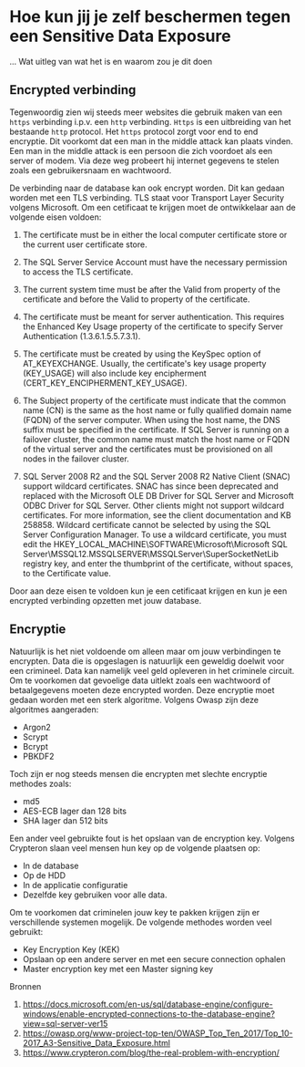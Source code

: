 # Hoe kun jij je zelf beschermen tegen een Sensitive Data Exposure

... Wat uitleg van wat het is en waarom zou je dit doen

## Encrypted verbinding

Tegenwoordig zien wij steeds meer websites die gebruik maken van een `https` verbinding i.p.v. een `http` verbinding. `Https` is een uitbreiding van het bestaande `http` protocol. Het `https` protocol zorgt voor end to end encryptie. Dit voorkomt dat een man in the middle attack kan plaats vinden. Een man in the middle attack is een persoon die zich voordoet als een server of modem. Via deze weg probeert hij internet gegevens te stelen zoals een gebruikersnaam en wachtwoord.

De verbinding naar de database kan ook encrypt worden. Dit kan gedaan worden met een TLS verbinding. TLS staat voor Transport Layer Security volgens Microsoft.
Om een cetificaat te krijgen moet de ontwikkelaar aan de volgende eisen voldoen:

1. The certificate must be in either the local computer certificate store or the current user certificate store.

2. The SQL Server Service Account must have the necessary permission to access the TLS certificate.

3. The current system time must be after the Valid from property of the certificate and before the Valid to property of the certificate.

4. The certificate must be meant for server authentication. This requires the Enhanced Key Usage property of the certificate to specify Server Authentication (1.3.6.1.5.5.7.3.1).

5. The certificate must be created by using the KeySpec option of AT_KEYEXCHANGE. Usually, the certificate's key usage property (KEY_USAGE) will also include key encipherment (CERT_KEY_ENCIPHERMENT_KEY_USAGE).

6. The Subject property of the certificate must indicate that the common name (CN) is the same as the host name or fully qualified domain name (FQDN) of the server computer. When using the host name, the DNS suffix must be specified in the certificate. If SQL Server is running on a failover cluster, the common name must match the host name or FQDN of the virtual server and the certificates must be provisioned on all nodes in the failover cluster.

7. SQL Server 2008 R2 and the SQL Server 2008 R2 Native Client (SNAC) support wildcard certificates. SNAC has since been deprecated and replaced with the Microsoft OLE DB Driver for SQL Server and Microsoft ODBC Driver for SQL Server. Other clients might not support wildcard certificates. For more information, see the client documentation and KB 258858.
   Wildcard certificate cannot be selected by using the SQL Server Configuration Manager. To use a wildcard certificate, you must edit the HKEY_LOCAL_MACHINE\SOFTWARE\Microsoft\Microsoft SQL Server\MSSQL12.MSSQLSERVER\MSSQLServer\SuperSocketNetLib registry key, and enter the thumbprint of the certificate, without spaces, to the Certificate value.

Door aan deze eisen te voldoen kun je een cetificaat krijgen en kun je een encrypted verbinding opzetten met jouw database.

## Encryptie

Natuurlijk is het niet voldoende om alleen maar om jouw verbindingen te encrypten. Data die is opgeslagen is natuurlijk een geweldig doelwit voor een crimineel. Data kan namelijk veel geld opleveren in het criminele circuit. Om te voorkomen dat gevoelige data uitlekt zoals een wachtwoord of betaalgegevens moeten deze encrypted worden. Deze encryptie moet gedaan worden met een sterk algoritme.
Volgens Owasp zijn deze algoritmes aangeraden:

- Argon2
- Scrypt
- Bcrypt
- PBKDF2

Toch zijn er nog steeds mensen die encrypten met slechte encryptie methodes zoals:

- md5
- AES-ECB lager dan 128 bits
- SHA lager dan 512 bits

Een ander veel gebruikte fout is het opslaan van de encryption key. Volgens Crypteron slaan veel mensen hun key op de volgende plaatsen op:

- In de database
- Op de HDD
- In de applicatie configuratie
- Dezelfde key gebruiken voor alle data.

Om te voorkomen dat criminelen jouw key te pakken krijgen zijn er verschillende systemen mogelijk. De volgende methodes worden veel gebruikt:

- Key Encryption Key (KEK)
- Opslaan op een andere server en met een secure connection ophalen
- Master encryption key met een Master signing key

Bronnen

1. https://docs.microsoft.com/en-us/sql/database-engine/configure-windows/enable-encrypted-connections-to-the-database-engine?view=sql-server-ver15
2. https://owasp.org/www-project-top-ten/OWASP_Top_Ten_2017/Top_10-2017_A3-Sensitive_Data_Exposure.html
3. https://www.crypteron.com/blog/the-real-problem-with-encryption/
